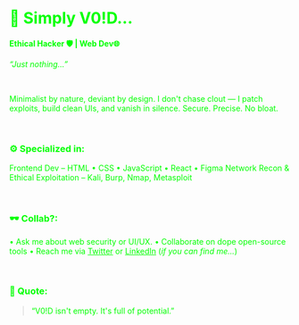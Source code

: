 <div>

<div>
  <h1 style="color:#00FF00;">👾 Simply V0!D...</h1>

<p><strong><span style="color:#00FF00;">Ethical Hacker 🛡️ | Web Dev🌐</span></strong></p>
<p><em><span style="color:#00FF00;">“Just nothing...”</span></em></p>

<br/>

<p><span style="color:#00FF00;">
Minimalist by nature, deviant by design.  
I don't chase clout — I patch exploits, build clean UIs, and vanish in silence.  
Secure. Precise. No bloat.
</span></p>
</div>

<br/>

<h3 style="color:#00FF00;">⚙️ Specialized in:</h3>
<p><span style="color:#00FF00;">
Frontend Dev – HTML • CSS • JavaScript • React • Figma  
Network Recon & Ethical Exploitation – Kali, Burp, Nmap, Metasploit  
</span></p>

<br/>

<h3 style="color:#00FF00;">🕶️ Collab?:</h3>
<p><span style="color:#00FF00;">
• Ask me about web security or UI/UX.
• Collaborate on dope open-source tools  
• Reach me via <a href="https://twitter.com/maxroshHQ" style="color:#00FF00;">Twitter</a> or <a href="https://linkedin.com/in/maxroshHQ" style="color:#00FF00;">LinkedIn</a>  
(<em>if you can find me...</em>)
</span></p>

<br/>

<h3 style="color:#00FF00;">🖤 Quote:</h3>
<blockquote><span style="color:#00FF00;">“V0!D isn't empty. It's full of potential.”</span></blockquote>

</div>
